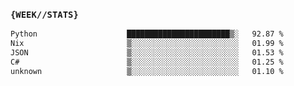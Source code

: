 ### `{WEEK//STATS}` 
<!--START_SECTION:waka-->

```txt
Python                    ███████████████████████▒░   92.87 %
Nix                       ▒░░░░░░░░░░░░░░░░░░░░░░░░   01.99 %
JSON                      ▒░░░░░░░░░░░░░░░░░░░░░░░░   01.53 %
C#                        ▒░░░░░░░░░░░░░░░░░░░░░░░░   01.25 %
unknown                   ▒░░░░░░░░░░░░░░░░░░░░░░░░   01.10 %
```

<!--END_SECTION:waka-->
